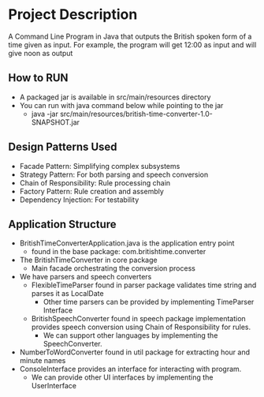 # Project Description
A Command Line Program in Java that outputs the British spoken form of a time given as input. 
For example, the program will get 12:00 as input and will give noon as output

## How to RUN
- A packaged jar is available in src/main/resources directory
- You can run with java command below while pointing to the jar
  - java -jar src/main/resources/british-time-converter-1.0-SNAPSHOT.jar 

## Design Patterns Used
- Facade Pattern: Simplifying complex subsystems
- Strategy Pattern: For both parsing and speech conversion
- Chain of Responsibility: Rule processing chain
- Factory Pattern: Rule creation and assembly
- Dependency Injection: For testability

## Application Structure
- BritishTimeConverterApplication.java is the application entry point
  - found in the base package: com.britishtime.converter
- The BritishTimeConverter in core package
  - Main facade orchestrating the conversion process
- We have parsers and speech converters
  - FlexibleTimeParser found in parser package validates time string and parses it as LocalDate
    - Other time parsers can be provided by implementing TimeParser Interface
  - BritishSpeechConverter found in speech package implementation provides speech conversion using Chain of Responsibility for rules.
    - We can support other languages by implementing the SpeechConverter.
- NumberToWordConverter found in util package for extracting hour and minute names
- ConsoleInterface provides an interface for interacting with program.
  - We can provide other UI interfaces by implementing the UserInterface